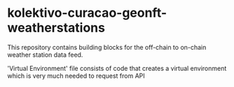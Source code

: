 # kolektivo-curacao-geonft-weatherstations
This repository contains building blocks for the off-chain to on-chain weather station data feed. 

'Virtual Environment' file consists of code that creates a virtual environment which is very much needed to request from API
